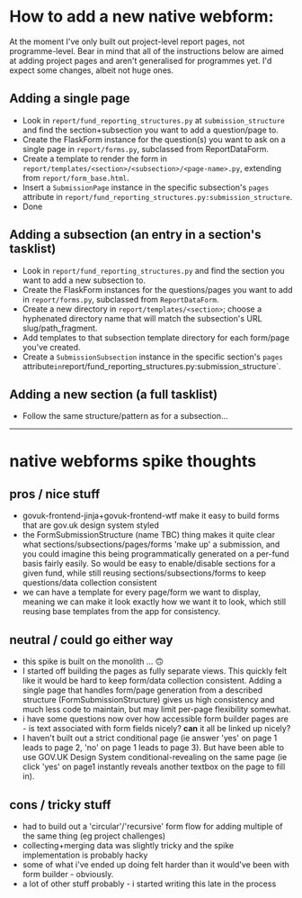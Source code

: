 # How to add a new native webform:

At the moment I've only built out project-level report pages, not programme-level. Bear in mind that all of the instructions below are aimed at adding project pages and aren't generalised for programmes yet. I'd expect some changes, albeit not huge ones.
## Adding a single page
- Look in `report/fund_reporting_structures.py` at `submission_structure` and find the section+subsection you want to add a question/page to.
- Create the FlaskForm instance for the question(s) you want to ask on a single page in `report/forms.py`, subclassed from ReportDataForm.
- Create a template to render the form in `report/templates/<section>/<subsection>/<page-name>.py`, extending from `report/form_base.html`.
- Insert a `SubmissionPage` instance in the specific subsection's `pages` attribute in `report/fund_reporting_structures.py:submission_structure`.
- Done

## Adding a subsection (an entry in a section's tasklist)
- Look in `report/fund_reporting_structures.py` and find the section you want to add a new subsection to.
- Create the FlaskForm instances for the questions/pages you want to add in `report/forms.py`, subclassed from `ReportDataForm`.
- Create a new directory in `report/templates/<section>`; choose a hyphenated directory name that will match the subsection's URL slug/path_fragment.
- Add templates to that subsection template directory for each form/page you've created.
- Create a `SubmissionSubsection` instance in the specific section's `pages` attribute` in `report/fund_reporting_structures.py:submission_structure`.

## Adding a new section (a full tasklist)
- Follow the same structure/pattern as for a subsection...

-----------------------

# native webforms spike thoughts

## pros / nice stuff
- govuk-frontend-jinja+govuk-frontend-wtf make it easy to build forms that are gov.uk design system styled
- the FormSubmissionStructure (name TBC) thing makes it quite clear what sections/subsections/pages/forms 'make up' a submission, and you could imagine this being programmatically generated on a per-fund basis fairly easily. So would be easy to enable/disable sections for a given fund, while still reusing sections/subsections/forms to keep questions/data collection consistent
- we can have a template for every page/form we want to display, meaning we can make it look exactly how we want it to look, which still reusing base templates from the app for consistency.

## neutral / could go either way
- this spike is built on the monolith ... 🙃
- I started off building the pages as fully separate views. This quickly felt like it would be hard to keep form/data collection consistent. Adding a single page that handles form/page generation from a described structure (FormSubmissionStructure) gives us high consistency and much less code to maintain, but may limit per-page flexibility somewhat.
- i have some questions now over how accessible form builder pages are - is text associated with form fields nicely? **can** it all be linked up nicely?
- I haven't built out a strict conditional page (ie answer 'yes' on page 1 leads to page 2, 'no' on page 1 leads to page 3). But have been able to use GOV.UK Design System conditional-revealing on the same page (ie click 'yes' on page1 instantly reveals another textbox on the page to fill in).

## cons / tricky stuff
- had to build out a 'circular'/'recursive' form flow for adding multiple of the same thing (eg project challenges)
- collecting+merging data was slightly tricky and the spike implementation is probably hacky
- some of what i've ended up doing felt harder than it would've been with form builder - obviously.
- a lot of other stuff probably - i started writing this late in the process
